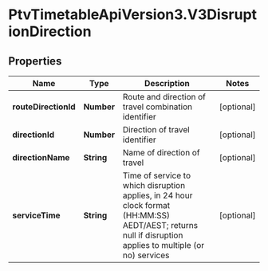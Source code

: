 # PtvTimetableApiVersion3.V3DisruptionDirection

## Properties
Name | Type | Description | Notes
------------ | ------------- | ------------- | -------------
**routeDirectionId** | **Number** | Route and direction of travel combination identifier | [optional] 
**directionId** | **Number** | Direction of travel identifier | [optional] 
**directionName** | **String** | Name of direction of travel | [optional] 
**serviceTime** | **String** | Time of service to which disruption applies, in 24 hour clock format (HH:MM:SS) AEDT/AEST; returns null if disruption applies to multiple (or no) services | [optional] 
